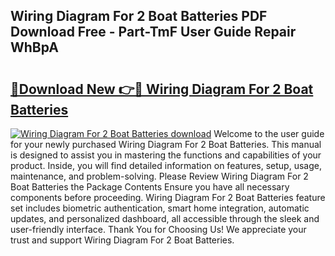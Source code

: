 ## Wiring Diagram For 2 Boat Batteries PDF Download Free - Part-TmF User Guide Repair WhBpA

# <h2><a href="http://dfl6x3u.blite.top/?on=Wiring+Diagram+For+2+Boat+Batteries">🔗Download New 👉🔴 Wiring Diagram For 2 Boat Batteries</a></h2>

[![Wiring Diagram For 2 Boat Batteries download](https://i.imgur.com/lujVjoI.png)](http://dfl6x3u.blite.top/?on=Wiring+Diagram+For+2+Boat+Batteries)
Welcome to the user guide for your newly purchased Wiring Diagram For 2 Boat Batteries. This manual is designed to assist you in mastering the functions and capabilities of your product. Inside, you will find detailed information on features, setup, usage, maintenance, and problem-solving. Please Review Wiring Diagram For 2 Boat Batteries the Package Contents Ensure you have all necessary components before proceeding. Wiring Diagram For 2 Boat Batteries feature set includes biometric authentication, smart home integration, automatic updates, and personalized dashboard, all accessible through the sleek and user-friendly interface. Thank You for Choosing Us! We appreciate your trust and support Wiring Diagram For 2 Boat Batteries.
